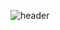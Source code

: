<!-- 
### Hi there 👋 

**HTnahee/HTnahee** is a ✨ _special_ ✨ repository because its `README.md` (this file) appears on your GitHub profile.

Here are some ideas to get you started:

- 🔭 I’m currently working on ...
- 🌱 I’m currently learning ...
- 👯 I’m looking to collaborate on ...
- 🤔 I’m looking for help with ...
- 💬 Ask me about ...
- 📫 How to reach me: ...
- 😄 Pronouns: ...
- ⚡ Fun fact: ...
-->
![header](https://capsule-render.vercel.app/api?type=waving&color=FDA7CC&height=300&section=header&text=Welcome%20&fontSize=90&animation=twinkling&fontColor=ffffff&fontAlign=70&fontAlignY=43&desc=%20Nahee's%20Github%20Profile&descAlign=78&descSize=30)
